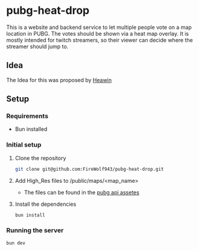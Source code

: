 # pubg-heat-drop

This is a website and backend service to let multiple people vote on a map location in PUBG.
The votes should be shown via a heat map overlay.
It is mostly intended for twitch streamers, so their viewer can decide where the streamer should jump to.

## Idea

The Idea for this was proposed by [Heawin](https://twitch.tv/heawin)

## Setup

### Requirements

- Bun installed

### Initial setup

1. Clone the repository

   ```bash
   git clone git@github.com:FireWolf943/pubg-heat-drop.git
   ```

1. Add High_Res files to /public/maps/<map_name>

   - The files can be found in the [pubg api assetes](https://github.com/pubg/api-assets/tree/master/Assets/Maps)

1. Install the dependencies
   ```bash
   bun install
   ```

### Running the server

```bash
bun dev
```
